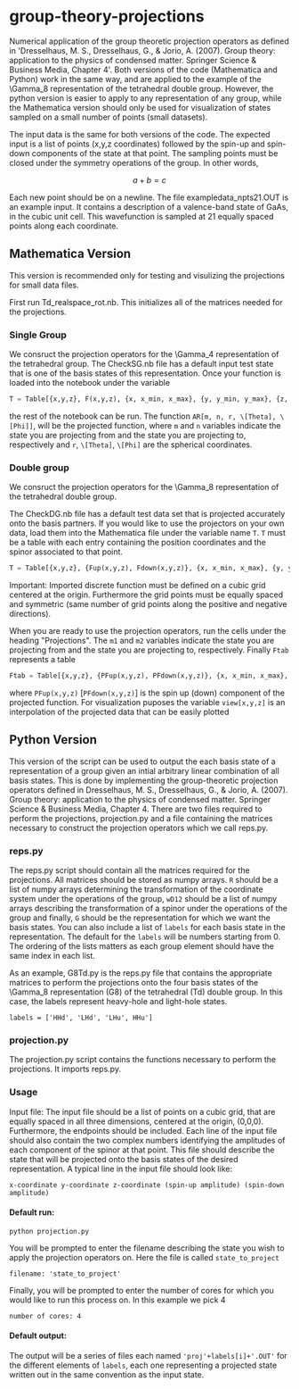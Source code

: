 # group-theory-projections
Numerical application of the group theoretic projection operators as defined in 'Dresselhaus, M. S., Dresselhaus, G., & Jorio, A. (2007). Group theory: application to the physics of condensed matter. Springer Science & Business Media, Chapter 4'. Both versions of the code (Mathematica and Python) work in the same way, and are applied to the example of the \Gamma_8 representation of the tetrahedral double group. However, the python version is easier to apply to any representation of any group, while the Mathematica version should only be used for visualization of states sampled on a small number of points (small datasets). 

The input data is the same for both versions of the code. The expected input is a list of points (x,y,z coordinates) followed by the spin-up and spin-down components of the state at that point. The sampling points must be closed under the symmetry operations of the group. In other words, 
```math #yourmathlabel
a + b = c
```



Each new point should be on a newline. The file exampledata_npts21.OUT is an example input. It contains a description of a valence-band state of GaAs, in the cubic unit cell. This wavefunction is sampled at 21 equally spaced points along each coordinate. 

## Mathematica Version
This version is recommended only for testing and visulizing the projections for small data files.

First run Td_realspace_rot.nb. This initializes all of the matrices needed for the projections.

### Single Group 
We consruct the projection operators for the \Gamma_4 representation of the tetrahedral group. The CheckSG.nb file has a default input test state that is one of the basis states of this representation. Once your function is loaded into the notebook under the variable 

```python
T = Table[{x,y,z}, F(x,y,z), {x, x_min, x_max}, {y, y_min, y_max}, {z, z_min, z_max}],
```
the rest of the notebook can be run. The function `AR[m, n, r, \[Theta], \[Phi]]`, will be the projected function, where `m` and `n` variables indicate the state you are projecting from and the state you are projecting to, respectively and `r`, `\[Theta]`, `\[Phi]` are the spherical coordinates.

### Double group
We consruct the projection operators for the \Gamma_8 representation of the tetrahedral double group.

The CheckDG.nb file has a default test data set that is projected accurately onto the basis partners. If you would like to use the projectors on your own data, load them into the Mathematica file under the variable name `T`. `T` must be a table with each entry containing the position coordinates and the spinor associated to that point. 

```python
T = Table[{x,y,z}, {Fup(x,y,z), Fdown(x,y,z)}, {x, x_min, x_max}, {y, y_min, y_max}, {z, z_min, z_max}].
```
Important: Imported discrete function must be defined on a cubic grid centered at the origin. Furthermore the grid points must be equally spaced and symmetric (same number of grid points along the positive and negative directions).

When you are ready to use the projection operators, run the cells under the heading "Projections". The `m1` and `m2` variables indicate the state you are projecting from and the state you are projecting to, respectively. Finally `Ftab` represents a table  
```python
Ftab = Table[{x,y,z}, {PFup(x,y,z), PFdown(x,y,z)}, {x, x_min, x_max}, {y, y_min, y_max}, {z, z_min, z_max}]
```
where `PFup(x,y,z)` [`PFdown(x,y,z)`] is the spin up (down) component of the projected function. 
For visualization puposes the variable `view[x,y,z]` is an interpolation of the projected data that can be easily plotted

## Python Version
This version of the script can be used to output the each basis state of a representation of a group given an intial arbitrary linear combination of all basis states. This is done by implementing the group-theoretic projection operators defined in Dresselhaus, M. S., Dresselhaus, G., & Jorio, A. (2007). Group theory: application to the physics of condensed matter. Springer Science & Business Media, Chapter 4. There are two files required to perform the projections, projection.py and a file containing the matrices necessary to construct the projection operators which we call reps.py.  

### reps.py
The reps.py script should contain all the matrices required for the projections. All matrices should be stored as numpy arrays. `R` should be a list of numpy arrays determining the transformation of the coordinate system under the operations of the group, `wD12` should be a list of numpy arrays describing the transformation of a spinor under the operations of the group and finally, `G` should be the representation for which we want the basis states. You can also include a list of `labels` for each basis state in the representation. The default for the `labels` will be numbers starting from 0. The ordering of the lists matters as each group element should have the same index in each list. 

As an example, G8Td.py is the reps.py file that contains the appropriate matrices to perform the projections onto the four basis states of the \Gamma_8 representation (G8) of the tetrahedral (Td) double group. In this case, the labels represent heavy-hole and light-hole states. 
```
labels = ['HHd', 'LHd', 'LHu', HHu']
```

### projection.py
The projection.py script contains the functions necessary to perform the projections. It imports reps.py. 

### Usage
Input file: The input file should be a list of points on a cubic grid, that are equally spaced in all three dimensions, centered at the origin, (0,0,0). Furthermore, the endpoints should be included. Each line of the input file should also contain the two complex numbers identifying the amplitudes of each component of the spinor at that point. This file should describe the state that will be projected onto the basis states of the desired representation. A typical line in the input file should look like:

```
x-coordinate y-coordinate z-coordinate (spin-up amplitude) (spin-down amplitude) 
```

#### Default run:

```
python projection.py 
```
You will be prompted to enter the filename describing the state you wish to apply the projection operators on. Here the file is called `state_to_project`

```
filename: 'state_to_project'
```

Finally, you will be prompted to enter the number of cores for which you would like to run this process on. In this example we pick 4

```
number of cores: 4
```

#### Default output:
The output will be a series of files each named `'proj'+labels[i]+'.OUT'` for the different elements of `labels`, each one representing a projected state written out in the same convention as the input state. 
